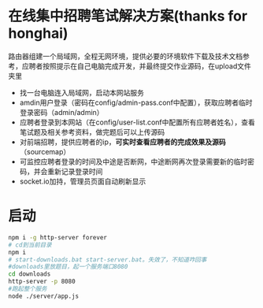 # 在线集中招聘笔试解决方案(thanks for honghai)
路由器组建一个局域网，全程无网环境，提供必要的环境软件下载及技术文档参考，应聘者按照提示在自己电脑完成开发，并最终提交作业源码，在upload文件夹里

- 找一台电脑连入局域网，启动本网站服务
- amdin用户登录（密码在config/admin-pass.conf中配置），获取应聘者临时登录密码（admin/admin）
- 应聘者登录到本网站（在config/user-list.conf中配置所有应聘者姓名），查看笔试题及相关参考资料，做完题后可以上传源码
- 对前端招聘，提供应聘者的ip，**可实时查看应聘者的完成效果及源码**（sourcemap）
- 可监控应聘者登录的时间及中途是否断网，中途断网再次登录需要新的临时密码，并会重新记录登录时间
- socket.io加持，管理员页面自动刷新显示

# 启动
```bash
npm i -g http-server forever
# cd到当前目录
npm i
# start-downloads.bat start-server.bat。失效了，不知道咋回事
#downloads里放题目，起一个服务端口8080
cd downloads
http-server -p 8080
#跑起整个服务
node ./server/app.js